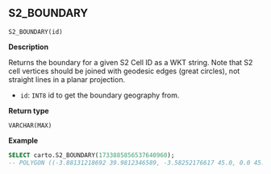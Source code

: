 ## S2_BOUNDARY

```sql:signature
S2_BOUNDARY(id)
```

**Description**

Returns the boundary for a given S2 Cell ID as a WKT string. Note that S2 cell vertices should be joined with geodesic edges (great circles), not straight lines in a planar projection.

* `id`: `INT8` id to get the boundary geography from.

**Return type**

`VARCHAR(MAX)`

**Example**

```sql
SELECT carto.S2_BOUNDARY(1733885856537640960);
-- POLYGON ((-3.88131218692 39.9812346589, -3.58252176617 45.0, 0.0 45.0, 0.0 39.9812346589, -3.88131218692 39.9812346589))
```
